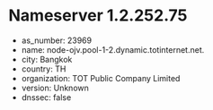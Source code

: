 # Nameserver 1.2.252.75

* as_number: 23969
* name: node-ojv.pool-1-2.dynamic.totinternet.net.
* city: Bangkok
* country: TH
* organization: TOT Public Company Limited
* version: Unknown
* dnssec: false
